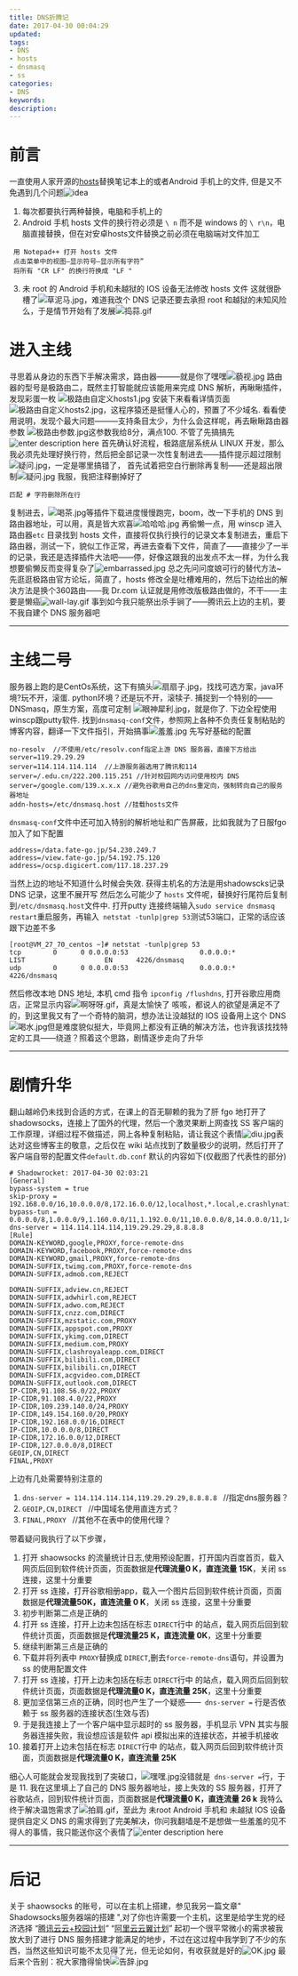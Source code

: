 ```yaml
---
title: DNS折腾记
date: 2017-04-30 00:04:29
updated:
tags:
- DNS
- hosts
- dnsmasq
- ss
categories:
- DNS
keywords:
description:
---
```


# 前言
一直使用人家开源的[hosts][1]替换笔记本上的或者Android 手机上的文件, 但是又不免遇到几个问题![idea][2]

 1. 每次都要执行两种替换，电脑和手机上的
 2. Android 手机 hosts 文件的换行符必须是 `\ n` 而不是 windows 的 `\ r\n`，电脑直接替换，但在对安卓hosts文件替换之前必须在电脑端对文件加工


 

``` stylus
 用 Notepad++ 打开 hosts 文件 
 点击菜单中的视图–显示符号–显示所有字符”
 将所有 "CR LF" 的换行符换成 "LF "
```
 3. 未 root 的 Android 手机和未越狱的 IOS 设备无法修改 hosts 文件
这就很卧槽了![草泥马.jpg][3]，难道我改个 DNS 记录还要去承担 root  和越狱的未知风险么，于是情节开始有了发展![捣蒜.gif][4]
# 进入主线
寻思着从身边的东西下手解决需求，路由器———就是你了嘿嘿![藐视.jpg][5]
路由器的型号是极路由二，既然主打智能就应该能用来完成 DNS 解析，再瞅瞅插件，发现彩蛋一枚
![极路由自定义hosts1.jpg][6]
安装下来看看详情页面
![极路由自定义hosts2.jpg][7]，这程序猿还是挺懂人心的，预置了不少域名. 看看使用说明，发现个最大问题———支持条目太少，为什么会这样呢，再去瞅瞅路由器参数
![极路由参数.jpg][8]这参数我给8分，满点100. 不管了先搞搞先![enter description here][9]
首先确认好流程，极路底层系统从 LINUX 开发，那么我必须先处理好换行符，然后把全部记录一次性复制进去——插件提示超过限制![疑问.jpg][10]，一定是哪里搞错了，
首先试着把空白行删除再复制——还是超出限制![疑问.jpg][11]
我服，我把注释删掉好了

``` stylus
匹配 # 字符删除所在行
```
复制进去，![喝茶.jpg][12]等插件下载进度慢慢跑完，boom，改一下手机的 DNS 到路由器地址，可以用，真是皆大欢喜![哈哈哈.jpg][13]
再偷懒一点，用 winscp 进入路由器`etc` 目录找到 hosts 文件，直接将仅执行换行的记录文本复制进去，重启下路由器，测试一下，貌似工作正常，再进去查看下文件，简直了——直接少了一半的记录，我还是选择插件大法吧——停，好像这跟我的出发点不太一样，为什么我想要偷懒反而变得复杂了![embarrassed.jpg][14]
总之先问问度娘可行的替代方法~
先逛逛极路由官方论坛，简直了，hosts 修改全是吐槽难用的，然后下边给出的解决方法是换个360路由——我 Dr.com 认证就是用修改版极路由做的，不干——主要是懒癌![wall-lay.gif][15]
事到如今我只能祭出杀手锏了——腾讯云上边的主机，要不我自建个 DNS 服务器吧


----------


# 主线二号 

服务器上跑的是CentOs系统，这下有搞头![扇扇子.jpg][16]，找找可选方案，java环境?玩不开，滚蛋. python环境？还是玩不开，滚犊子. 捕捉到一个特别的——DNSmasq，原生方案，高度可定制
![眼神犀利.jpg][17]，就是你了. 下边全程使用winscp跟putty软件. 
找到`dnsmasq-conf`文件，参照网上各种不负责任复制粘贴的博客内容，翻译一下文件指引，开始搞事![羞羞.jpg][18]
先写好基础的配置

``` stylus
no-resolv  //不使用/etc/resolv.conf指定上游 DNS 服务器，直接下方给出
server=119.29.29.29
server=114.114.114.114  //上游服务器选用了腾讯和114
server=/.edu.cn/222.200.115.251 //针对校园网内访问使用校内 DNS 
server=/google.com/139.x.x.x //避免谷歌用自己的dns重定向，强制转向自己的服务器地址
addn-hosts=/etc/dnsmasq.host //挂载hosts文件

```
`dnsmasq-conf`文件中还可加入特别的解析地址和广告屏蔽，比如我就为了日服fgo 加入了如下配置

``` lsl
address=/data.fate-go.jp/54.230.249.7
address=/view.fate-go.jp/54.192.75.120
address=/ocsp.digicert.com/117.18.237.29
```
当然上边的地址不知道什么时候会失效. 获得主机名的方法是用shadowscks记录 DNS 记录，这里不展开写
然后怎么可能少了 `hosts` 文件呢，替换好行尾符后复制到`/etc/dnsmasq.host`文件中.
打开putty 连接终端输入` sudo service dnsmasq restart `重启服务，再输入` 
netstat -tunlp|grep 53 `测试53端口，正常的话应该跟下边差不多

``` x86asm
[root@VM_27_70_centos ~]# netstat -tunlp|grep 53
tcp        0      0 0.0.0.0:53                  0.0.0.0:*                   LIST                    EN      4226/dnsmasq
udp        0      0 0.0.0.0:53                  0.0.0.0:*                                                   4226/dnsmasq
```
然后修改本地 DNS 地址,
本机 cmd 指令 ` ipconfig /flushdns `, 打开谷歌应用商店，正常显示内容![啊呀呀.gif][19]，真是太愉快了
咳咳，都说人的欲望是满足不了的，到这里我又有了一个奇特的脑洞，想办法让没越狱的 IOS 设备用上这个 DNS ![喝水.jpg][20]但是难度貌似挺大，毕竟网上都没有正确的解决方法，也许我该找找特定的工具——绕道？照着这个思路，剧情逐步走向了升华


----------


# 剧情升华
翻山越岭仍未找到合适的方式，在课上的百无聊赖的我为了肝 fgo 地打开了 shadowsocks，连接上了国外的代理，然后一个激灵果断上网查找 SS 客户端的工作原理，详细过程不做描述，网上各种复制粘贴，请让我这个表情![diu.jpg][21]表达对这些博客主的敬意，之后仅在 wiki 站点找到了数量极少的说明，然后打开了客户端自带的配置文件`default.db.conf`
默认的内容如下(仅截图了代表性的部分)

``` stylus
# Shadowrocket: 2017-04-30 02:03:21
[General]
bypass-system = true
skip-proxy = 192.168.0.0/16,10.0.0.0/8,172.16.0.0/12,localhost,*.local,e.crashlynatics.com
bypass-tun = 0.0.0.0/8,1.0.0.0/9,1.160.0.0/11,1.192.0.0/11,10.0.0.0/8,14.0.0.0/11,14.96.0.0/11,14.128.0.0/11,14.192.0.0/11,27.0.0.0/10,27.96.0.0/11,27.128.0.0/9,36.0.0.0/10,36.96.0.0/11,36.128.0.0/9,39.0.0.0/11,39.64.0.0/10,39.128.0.0/10,42.0.0.0/8,43.224.0.0/11,45.64.0.0/10,47.64.0.0/10,49.0.0.0/9,49.128.0.0/11,49.192.0.0/10,54.192.0.0/11,54.191.0.0/16,58.0.0.0/9,58.128.0.0/11,58.192.0.0/10,59.32.0.0/11,59.64.0.0/10,59.128.0.0/9,60.0.0.0/10,60.160.0.0/11,60.192.0.0/10,61.0.0.0/10,61.64.0.0/11,61.128.0.0/10,61.224.0.0/11,100.64.0.0/10,101.0.0.0/9,101.128.0.0/11,101.192.0.0/10,103.0.0.0/10,103.192.0.0/10,106.0.0.0/9,106.224.0.0/11,110.0.0.0/7,112.0.0.0/9,112.128.0.0/11,112.192.0.0/10,113.0.0.0/9,113.128.0.0/11,113.192.0.0/10,114.0.0.0/9,114.128.0.0/11,114.192.0.0/10,115.0.0.0/8,116.0.0.0/8,117.0.0.0/9,117.128.0.0/10,118.0.0.0/11,118.64.0.0/10,118.128.0.0/9,119.0.0.0/9,119.128.0.0/10,119.224.0.0/11,120.0.0.0/10,120.64.0.0/11,120.128.0.0/11,120.192.0.0/10,120.198.201.0/24,121.0.0.0/9,121.192.0.0/10,122.0.0.0/7,124.0.0.0/8,125.0.0.0/9,125.160.0.0/11,125.192.0.0/10,127.0.0.0/8,139.0.0.0/11,139.128.0.0/9,140.64.0.0/11,140.128.0.0/11,140.192.0.0/10,144.0.0.0/10,144.96.0.0/11,144.224.0.0/11,150.0.0.0/11,150.96.0.0/11,150.128.0.0/11,150.192.0.0/10,152.96.0.0/11,153.0.0.0/10,153.96.0.0/11,157.0.0.0/10,157.96.0.0/11,157.128.0.0/11,157.224.0.0/11,159.224.0.0/11,161.192.0.0/11,162.96.0.0/11,163.0.0.0/10,163.96.0.0/11,163.128.0.0/10,163.192.0.0/11,166.96.0.0/11,167.128.0.0/10,167.192.0.0/11,168.160.0.0/11,169.254.0.0/16,171.0.0.0/9,171.192.0.0/11,172.16.0.0/12,175.0.0.0/9,175.128.0.0/10,180.64.0.0/10,180.128.0.0/9,182.0.0.0/8,183.0.0.0/10,183.64.0.0/11,183.128.0.0/9,192.0.0.0/24,192.0.2.0/24,192.88.99.0/24,192.96.0.0/11,192.160.0.0/11,198.18.0.0/15,198.51.100.0/24,202.0.0.0/9,202.128.0.0/10,202.192.0.0/11,203.0.0.0/9,203.128.0.0/10,203.192.0.0/11,210.0.0.0/10,210.64.0.0/11,210.160.0.0/11,210.192.0.0/11,211.64.0.0/10,211.128.0.0/10,218.0.0.0/9,218.160.0.0/11,218.192.0.0/10,219.64.0.0/11,219.128.0.0/11,219.192.0.0/10,220.96.0.0/11,220.128.0.0/9,221.0.0.0/11,221.96.0.0/11,221.128.0.0/9,222.0.0.0/8,223.0.0.0/11,223.64.0.0/10,223.128.0.0/9
dns-server = 114.114.114.114,119.29.29.29,8.8.8.8 
[Rule]
DOMAIN-KEYWORD,google,PROXY,force-remote-dns
DOMAIN-KEYWORD,facebook,PROXY,force-remote-dns
DOMAIN-KEYWORD,gmail,PROXY,force-remote-dns
DOMAIN-SUFFIX,twimg.com,PROXY,force-remote-dns
DOMAIN-SUFFIX,admob.com,REJECT

DOMAIN-SUFFIX,adview.cn,REJECT
DOMAIN-SUFFIX,adwhirl.com,REJECT
DOMAIN-SUFFIX,adwo.com,REJECT
DOMAIN-SUFFIX,cnzz.com,DIRECT
DOMAIN-SUFFIX,mzstatic.com,PROXY
DOMAIN-SUFFIX,appspot.com,PROXY
DOMAIN-SUFFIX,ykimg.com,DIRECT
DOMAIN-SUFFIX,medium.com,PROXY
DOMAIN-SUFFIX,clashroyaleapp.com,DIRECT
DOMAIN-SUFFIX,bilibili.com,DIRECT
DOMAIN-SUFFIX,bilibili.cn,DIRECT
DOMAIN-SUFFIX,acgvideo.com,DIRECT
DOMAIN-SUFFIX,outlook.com,DIRECT
IP-CIDR,91.108.56.0/22,PROXY
IP-CIDR,91.108.4.0/22,PROXY
IP-CIDR,109.239.140.0/24,PROXY
IP-CIDR,149.154.160.0/20,PROXY
IP-CIDR,192.168.0.0/16,DIRECT
IP-CIDR,10.0.0.0/8,DIRECT
IP-CIDR,172.16.0.0/12,DIRECT
IP-CIDR,127.0.0.0/8,DIRECT
GEOIP,CN,DIRECT
FINAL,PROXY

```
上边有几处需要特别注意的

 1. ` dns-server = 114.114.114.114,119.29.29.29,8.8.8.8  ` //指定dns服务器？
 2. `GEOIP,CN,DIRECT ` //中国域名使用直连方式？
 3. `FINAL,PROXY `  //其他不在表中的使用代理？

带着疑问我执行了以下步骤，

 1. 打开 shaowsocks 的流量统计日志,使用预设配置，打开国内百度首页，载入网页后回到软件统计页面，页面数据是**代理流量0 K，直连流量 15K**，关闭 ss 连接，这里十分重要
 2. 打开 ss 连接，打开谷歌相册app，载入一个图片后回到软件统计页面，页面数据是**代理流量50K，直连流量 0 K**，关闭 ss 连接，这里十分重要
 3. 初步判断第二点是正确的
 4. 打开 ss 连接，打开上边未包括在标志 `DIRECT`行中 的站点，载入网页后回到软件统计页面，页面数据是**代理流量25 K，直连流量 0K**，这里十分重要
 5. 继续判断第三点是正确的
 6. 下载并将列表中 `PROXY`替换成 `DIRECT`,删去`force-remote-dns`语句，并设置为ss 的使用配置文件
 7. 打开 ss 连接，打开上边未包括在标志 `DIRECT`行中 的站点，载入网页后回到软件统计页面，页面数据是**代理流量0 K，直连流量  25K**，这里十分重要
 8. 更加坚信第三点的正确，同时也产生了一个疑惑——` dns-server =` 行是否依赖于 ss 服务器的连接状态(生效与否)
 9. 于是我连接上了一个客户端中显示超时的 ss 服务器，手机显示 VPN 其实与服务器连接失败，我设想应该是软件 api 模拟出来的连接状态，并被手机接收
 10. 接着打开上边未包括在标志 `DIRECT`行中 的站点，载入网页后回到软件统计页面，页面数据是**代理流量0 K，直连流量  25K**

细心人可能就会发现我找到了突破口，![嘿嘿.jpg][22]没错就是` dns-server =`行，于是
 11. 我在这里填上了自己的 DNS 服务器地址，接上失效的 SS 服务器，打开了谷歌站点，回到软件统计页面，页面数据是**代理流量0 K，直连流量  26 k**
我特么终于解决温饱需求了![拍肩.gif][23]，至此为 未root Android 手机和 未越狱 IOS 设备 提供自定义 DNS 的需求得到了完美解决，你问我翻墙是不是想做一些羞羞的见不得人的事情，我只能送你这个表情了![enter description here][24]


----------


# 后记
关于 shaowsocks 的账号，可以在主机上搭建，参见我另一篇文章" Shadowsocks服务器端的搭建 ",对了你也许需要一个主机，这里是给学生党的经济选择 “[腾讯云云+校园计划][25]” “[阿里云云翼计划][26]”
起初一个很平常微小的需求被我放大到了进行 DNS 服务搭建才能满足的地步，不过在这过程中我学到了不少的东西，当然这些知识可能不太见得了光，但无论如何，有收获就是好的![OK.jpg][27]
最后来个告别：祝大家撸得愉快![告辞.jpg][28]




  [1]: https://github.com/DonQvixote/GoogleHosts.git
  [2]: DNS折腾记/idea.gif
  [3]: DNS折腾记/草泥马.jpg
  [4]: DNS折腾记/捣蒜.gif
  [5]: DNS折腾记/藐视.jpg
  [6]: DNS折腾记/极路由自定义hosts1.jpg
  [7]: DNS折腾记/极路由自定义hosts2.jpg
  [8]: DNS折腾记/极路由参数.jpg
  [9]: DNS折腾记/bamp.gif
  [10]: DNS折腾记/疑问.jpg
  [11]: DNS折腾记/疑问.jpg
  [12]: DNS折腾记/喝茶.jpg
  [13]: DNS折腾记/哈哈哈.jpg
  [14]: DNS折腾记/embarrassed.jpg
  [15]: DNS折腾记/wall-lay.gif
  [16]: DNS折腾记/扇扇子.jpg
  [17]: DNS折腾记/眼神犀利.jpg
  [18]: DNS折腾记/羞羞.jpg
  [19]: DNS折腾记/啊呀呀.gif
  [20]: DNS折腾记/喝水.jpg
  [21]: DNS折腾记/diu.jpg
  [22]: DNS折腾记/嘿嘿.jpg
  [23]: DNS折腾记/拍肩.gif
  [24]: DNS折腾记/yellow.gif
  [25]: https://www.qcloud.com/act/campus
  [26]: https://promotion.aliyun.com/ntms/campus2017.html
  [27]: DNS折腾记/OK.jpg
  [28]: DNS折腾记/告辞.jpg